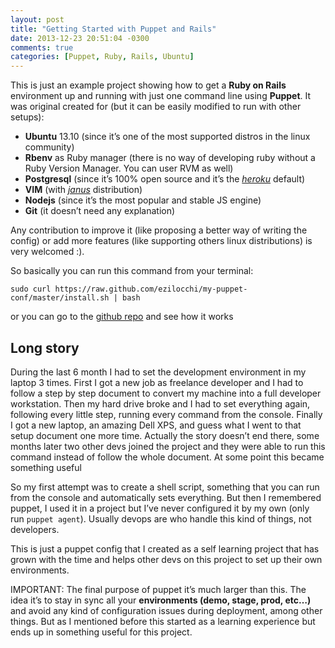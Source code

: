 ```yaml
---
layout: post
title: "Getting Started with Puppet and Rails"
date: 2013-12-23 20:51:04 -0300
comments: true
categories: [Puppet, Ruby, Rails, Ubuntu]
---
```


This is just an example project showing how to get a **Ruby on Rails** environment up and running with just one command line using **Puppet**. It was original created for (but it can be easily modified to run with other setups):

* **Ubuntu** 13.10 (since it’s one of the most supported distros in the linux community)
* **Rbenv** as Ruby manager (there is no way of developing ruby without a Ruby Version Manager. You can user RVM as well)
* **Postgresql** (since it’s 100% open source and it’s the *<a href="http://www.heroku.com" target="_blank">heroku</a>* default)
* **VIM** (with *<a href="https://github.com/carlhuda/janus" target="_blank">janus</a>* distribution)
* **Nodejs** (since it’s the most popular and stable JS engine)
* **Git** (it doesn’t need any explanation)

Any contribution to improve it (like proposing a better way of writing the config) or add more features (like supporting others linux distributions) is very welcomed :).

So basically you can run this command from your terminal:

```
sudo curl https://raw.github.com/ezilocchi/my-puppet-conf/master/install.sh | bash
```

or you can go to the [github repo](http://github.com/ezilocchi/my-puppet-conf) and see how it works

<!-- more -->

Long story
----------

During the last 6 month I had to set the development environment in my laptop 3 times. First I got a new job as freelance developer and I had to follow a step by step document to convert my machine into a full developer workstation. Then my hard drive broke and I had to set everything again, following every little step, running every command from the console. Finally I got a new laptop, an amazing Dell XPS, and guess what I went to that setup document one more time. Actually the story doesn’t end there, some months later two other devs joined the project and they were able to run this command instead of follow the whole document. At some point this  became something useful

So my first attempt was to create a shell script, something that you can run from the console and automatically sets everything. But then I remembered puppet, I used it in a project but I’ve never configured it by my own (only run ```puppet agent```). Usually devops are who handle this kind of things, not developers.

This is just a puppet config that I created as a self learning project that has grown with the time and helps other devs on this project to set up their own environments.  

IMPORTANT: The final purpose of puppet it’s much larger than this. The idea it’s to stay in sync all your **environments (demo, stage, prod, etc…)** and avoid any kind of configuration issues during deployment, among other things. But as I mentioned before this started as a learning experience but ends up in something useful for this project.
